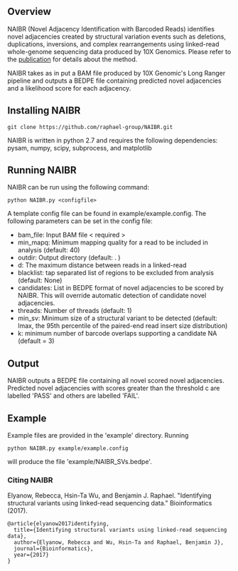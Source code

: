 ## Overview

NAIBR (Novel Adjacency Identification with Barcoded Reads) identifies novel adjacencies created by structural variation events such as deletions, duplications, inversions, and complex rearrangements using linked-read whole-genome sequencing data produced by 10X Genomics. Please refer to the [publication](https://doi.org/10.1093/bioinformatics/btx712) for details about the method.


NAIBR takes as in put a BAM file produced by 10X Genomic's Long Ranger pipeline and outputs a BEDPE file containing predicted novel adjacencies and a likelihood score for each adjacency.

## Installing NAIBR
```
git clone https://github.com/raphael-group/NAIBR.git
```

NAIBR is written in python 2.7 and requires the following dependencies: pysam, numpy, scipy, subprocess, and matplotlib

## Running NAIBR

NAIBR can be run using the following command:

```
python NAIBR.py <configfile>
```

A template config file can be found in example/example.config. The following parameters can be set in the config file:

* bam_file: Input BAM file < required >
* min_mapq: Minimum mapping quality for a read to be included in analysis (default: 40)
* outdir: Output directory (default: . )
* d: The maximum distance between reads in a linked-read
* blacklist: tap separated list of regions to be excluded from analysis (default: None)
* candidates: List in BEDPE format of novel adjacencies to be scored by NAIBR. This will override automatic detection of candidate novel adjacencies. 
* threads: Number of threads (default: 1)
* min_sv: Minimum size of a structural variant to be detected (default: lmax, the 95th percentile of the paired-end read insert size distribution)
* k: minimum number of barcode overlaps supporting a candidate NA (default = 3)

## Output

NAIBR outputs a BEDPE file containing all novel scored novel adjacencies. Predicted novel adjacencies with scores greater than the threshold c are labelled 'PASS' and others are labelled 'FAIL'. 

## Example
Example files are provided in the 'example' directory. Running

```
python NAIBR.py example/example.config
```

will produce the file 'example/NAIBR_SVs.bedpe'.

### Citing NAIBR
Elyanow, Rebecca, Hsin-Ta Wu, and Benjamin J. Raphael. "Identifying structural variants using linked-read sequencing data." Bioinformatics (2017).
```
@article{elyanow2017identifying,
  title={Identifying structural variants using linked-read sequencing data},
  author={Elyanow, Rebecca and Wu, Hsin-Ta and Raphael, Benjamin J},
  journal={Bioinformatics},
  year={2017}
}
```


